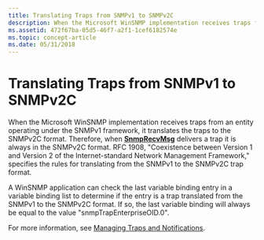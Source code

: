 ```yaml
---
title: Translating Traps from SNMPv1 to SNMPv2C
description: When the Microsoft WinSNMP implementation receives traps from an entity operating under the SNMPv1 framework, it translates the traps to the SNMPv2C format.
ms.assetid: 472f67ba-05d5-46f7-a2f1-1cef6182574e
ms.topic: concept-article
ms.date: 05/31/2018
---
```


# Translating Traps from SNMPv1 to SNMPv2C

When the Microsoft WinSNMP implementation receives traps from an entity operating under the SNMPv1 framework, it translates the traps to the SNMPv2C format. Therefore, when [**SnmpRecvMsg**](/windows/desktop/api/Winsnmp/nf-winsnmp-snmprecvmsg) delivers a trap it is always in the SNMPv2C format. RFC 1908, "Coexistence between Version 1 and Version 2 of the Internet-standard Network Management Framework," specifies the rules for translating from the SNMPv1 to the SNMPv2C trap format.

A WinSNMP application can check the last variable binding entry in a variable binding list to determine if the entry is a trap translated from the SNMPv1 to the SNMPv2C format. If so, the last variable binding will always be equal to the value "snmpTrapEnterpriseOID.0".

For more information, see [Managing Traps and Notifications](managing-traps-and-notifications.md).

 

 




